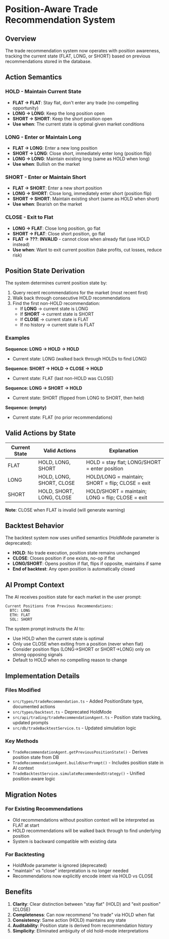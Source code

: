 # Position-Aware Trade Recommendation System

## Overview

The trade recommendation system now operates with position awareness, tracking the current state (FLAT, LONG, or SHORT) based on previous recommendations stored in the database.

## Action Semantics

### HOLD - Maintain Current State
- **FLAT → FLAT**: Stay flat, don't enter any trade (no compelling opportunity)
- **LONG → LONG**: Keep the long position open
- **SHORT → SHORT**: Keep the short position open
- **Use when**: The current state is optimal given market conditions

### LONG - Enter or Maintain Long
- **FLAT → LONG**: Enter a new long position
- **SHORT → LONG**: Close short, immediately enter long (position flip)
- **LONG → LONG**: Maintain existing long (same as HOLD when long)
- **Use when**: Bullish on the market

### SHORT - Enter or Maintain Short
- **FLAT → SHORT**: Enter a new short position
- **LONG → SHORT**: Close long, immediately enter short (position flip)
- **SHORT → SHORT**: Maintain existing short (same as HOLD when short)
- **Use when**: Bearish on the market

### CLOSE - Exit to Flat
- **LONG → FLAT**: Close long position, go flat
- **SHORT → FLAT**: Close short position, go flat
- **FLAT → ???**: **INVALID** - cannot close when already flat (use HOLD instead)
- **Use when**: Want to exit current position (take profits, cut losses, reduce risk)

## Position State Derivation

The system determines current position state by:

1. Query recent recommendations for the market (most recent first)
2. Walk back through consecutive HOLD recommendations
3. Find the first non-HOLD recommendation:
   - If **LONG** → current state is LONG
   - If **SHORT** → current state is SHORT
   - If **CLOSE** → current state is FLAT
   - If no history → current state is FLAT

### Examples

**Sequence: LONG → HOLD → HOLD**
- Current state: LONG (walked back through HOLDs to find LONG)

**Sequence: SHORT → HOLD → CLOSE → HOLD**
- Current state: FLAT (last non-HOLD was CLOSE)

**Sequence: LONG → SHORT → HOLD**
- Current state: SHORT (flipped from LONG to SHORT, then held)

**Sequence: (empty)**
- Current state: FLAT (no prior recommendations)

## Valid Actions by State

| Current State | Valid Actions | Explanation |
|--------------|---------------|-------------|
| FLAT | HOLD, LONG, SHORT | HOLD = stay flat; LONG/SHORT = enter position |
| LONG | HOLD, LONG, SHORT, CLOSE | HOLD/LONG = maintain; SHORT = flip; CLOSE = exit |
| SHORT | HOLD, SHORT, LONG, CLOSE | HOLD/SHORT = maintain; LONG = flip; CLOSE = exit |

**Note**: CLOSE when FLAT is invalid (will generate warning)

## Backtest Behavior

The backtest system now uses unified semantics (HoldMode parameter is deprecated):

- **HOLD**: No trade execution, position state remains unchanged
- **CLOSE**: Closes position if one exists, no-op if flat
- **LONG/SHORT**: Opens position if flat, flips if opposite, maintains if same
- **End of backtest**: Any open position is automatically closed

## AI Prompt Context

The AI receives position state for each market in the user prompt:

```
Current Positions from Previous Recommendations:
  BTC: LONG
  ETH: FLAT
  SOL: SHORT
```

The system prompt instructs the AI to:
- Use HOLD when the current state is optimal
- Only use CLOSE when exiting from a position (never when flat)
- Consider position flips (LONG→SHORT or SHORT→LONG) only on strong opposing signals
- Default to HOLD when no compelling reason to change

## Implementation Details

### Files Modified
- `src/types/tradeRecommendation.ts` - Added PositionState type, documented actions
- `src/types/backtest.ts` - Deprecated HoldMode
- `src/api/trading/tradeRecommendationAgent.ts` - Position state tracking, updated prompts
- `src/db/tradeBacktestService.ts` - Updated simulation logic

### Key Methods
- `TradeRecommendationAgent.getPreviousPositionState()` - Derives position state from DB
- `TradeRecommendationAgent.buildUserPrompt()` - Includes position state in AI context
- `TradeBacktestService.simulateRecommendedStrategy()` - Unified position-aware logic

## Migration Notes

### For Existing Recommendations
- Old recommendations without position context will be interpreted as FLAT at start
- HOLD recommendations will be walked back through to find underlying position
- System is backward compatible with existing data

### For Backtesting
- HoldMode parameter is ignored (deprecated)
- "maintain" vs "close" interpretation is no longer needed
- Recommendations now explicitly encode intent via HOLD vs CLOSE

## Benefits

1. **Clarity**: Clear distinction between "stay flat" (HOLD) and "exit position" (CLOSE)
2. **Completeness**: Can now recommend "no trade" via HOLD when flat
3. **Consistency**: Same action (HOLD) maintains any state
4. **Auditability**: Position state is derived from recommendation history
5. **Simplicity**: Eliminated ambiguity of old hold-mode interpretations
